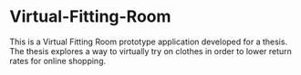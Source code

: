 # Virtual-Fitting-Room
This is a Virtual Fitting Room prototype application developed for a thesis. The thesis explores a way to virtually try on clothes in order to lower return rates for online shopping.
